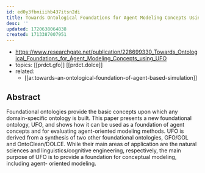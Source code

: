 ```yaml
---
id: ed0y3fbmiiihb437itsn2di
title: Towards Ontological Foundations for Agent Modeling Concepts Using Ufo
desc: ''
updated: 1720638064838
created: 1713387007951
---
```


- https://www.researchgate.net/publication/228699330_Towards_Ontological_Foundations_for_Agent_Modeling_Concepts_using_UFO
- topics: [[prdct.gfo]] [[prdct.dolce]]
- related:
  - [[ar.towards-an-ontological-foundation-of-agent-based-simulation]]

## Abstract

Foundational ontologies provide the basic concepts upon which any domain-specific ontology is built. This paper presents a new foundational ontology, UFO, and shows how it can be used as a foundation of agent concepts and for evaluating agent-oriented modeling methods. UFO is derived from a synthesis of two other foundational ontologies, GFO/GOL and OntoClean/DOLCE. While their main areas of application are the natural sciences and linguistics/cognitive engineering, respectively, the main purpose of UFO is to provide a foundation for conceptual modeling, including agent- oriented modeling.